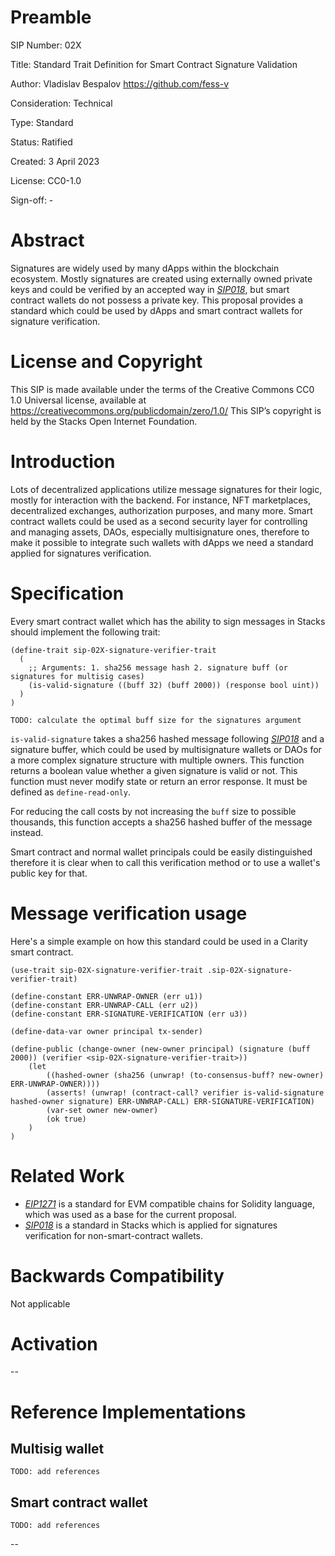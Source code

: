 # Preamble

SIP Number: 02X

Title: Standard Trait Definition for Smart Contract Signature Validation

Author: Vladislav Bespalov <https://github.com/fess-v>

Consideration: Technical

Type: Standard

Status: Ratified

Created: 3 April 2023

License: CC0-1.0

Sign-off: -

# Abstract


Signatures are widely used by many dApps within the blockchain ecosystem.
Mostly signatures are created using externally owned private keys and could be verified by an accepted way in
_[SIP018](https://github.com/stacksgov/sips/blob/main/sips/sip-018/sip-018-signed-structured-data.md)_, but smart contract wallets do not possess a private key.
This proposal provides a standard which could be used by dApps and smart contract wallets for signature verification.


# License and Copyright

This SIP is made available under the terms of the Creative Commons CC0 1.0 Universal license, available at https://creativecommons.org/publicdomain/zero/1.0/
This SIP’s copyright is held by the Stacks Open Internet Foundation.

# Introduction

Lots of decentralized applications utilize message signatures for their logic, mostly for interaction with the backend. For instance, NFT marketplaces, decentralized exchanges, authorization purposes, and many more.
Smart contract wallets could be used as a second security layer for controlling and managing assets, DAOs, especially multisignature ones, therefore to make it possible to integrate such wallets with dApps we need a standard applied for signatures verification.


# Specification

Every smart contract wallet which has the ability to sign messages in Stacks should implement the following trait:

```
(define-trait sip-02X-signature-verifier-trait
  (
    ;; Arguments: 1. sha256 message hash 2. signature buff (or signatures for multisig cases)
    (is-valid-signature ((buff 32) (buff 2000)) (response bool uint))
  )
)
```
`TODO: calculate the optimal buff size for the signatures argument`

`is-valid-signature` takes a sha256 hashed message following _[SIP018](https://github.com/stacksgov/sips/blob/main/sips/sip-018/sip-018-signed-structured-data.md)_ and a signature buffer, which could be used by multisignature wallets or DAOs for a more complex signature structure with multiple owners.
This function returns a boolean value whether a given signature is valid or not. 
This function must never modify state or return an error response. It must be defined as `define-read-only`.

For reducing the call costs by not increasing the `buff` size to possible thousands, this function accepts a sha256 hashed buffer of the message instead.

Smart contract and normal wallet principals could be easily distinguished therefore it is clear when to call this verification method or to use a wallet's public key for that. 

# Message verification usage

Here's a simple example on how this standard could be used in a Clarity smart contract.

```
(use-trait sip-02X-signature-verifier-trait .sip-02X-signature-verifier-trait)

(define-constant ERR-UNWRAP-OWNER (err u1))
(define-constant ERR-UNWRAP-CALL (err u2))
(define-constant ERR-SIGNATURE-VERIFICATION (err u3))

(define-data-var owner principal tx-sender)

(define-public (change-owner (new-owner principal) (signature (buff 2000)) (verifier <sip-02X-signature-verifier-trait>))
    (let 
        ((hashed-owner (sha256 (unwrap! (to-consensus-buff? new-owner) ERR-UNWRAP-OWNER))))
        (asserts! (unwrap! (contract-call? verifier is-valid-signature hashed-owner signature) ERR-UNWRAP-CALL) ERR-SIGNATURE-VERIFICATION)
        (var-set owner new-owner)
        (ok true)
    )
)
```


# Related Work

- _[EIP1271](https://eips.ethereum.org/EIPS/eip-1271)_ is a standard for EVM compatible chains for Solidity language, which was used as a base for the current proposal.
- _[SIP018](https://github.com/stacksgov/sips/blob/main/sips/sip-018/sip-018-signed-structured-data.md)_  is a standard in Stacks which is applied for signatures verification for non-smart-contract wallets.

# Backwards Compatibility

Not applicable

# Activation

--

# Reference Implementations

## Multisig wallet

`TODO: add references`

## Smart contract wallet

`TODO: add references`

-- 
